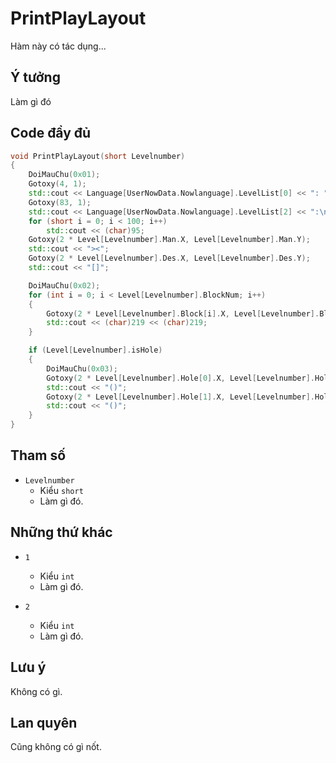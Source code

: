 # **PrintPlayLayout**

Hàm này có tác dụng...

## Ý tưởng

Làm gì đó

## Code đầy đủ

```cpp
void PrintPlayLayout(short Levelnumber)
{
    DoiMauChu(0x01);
    Gotoxy(4, 1);
    std::cout << Language[UserNowData.Nowlanguage].LevelList[0] << ": " << Levelnumber << "\n";
    Gotoxy(83, 1);
    std::cout << Language[UserNowData.Nowlanguage].LevelList[2] << ":\n";
    for (short i = 0; i < 100; i++)
        std::cout << (char)95;
    Gotoxy(2 * Level[Levelnumber].Man.X, Level[Levelnumber].Man.Y);
    std::cout << "><";
    Gotoxy(2 * Level[Levelnumber].Des.X, Level[Levelnumber].Des.Y);
    std::cout << "[]";

    DoiMauChu(0x02);
    for (int i = 0; i < Level[Levelnumber].BlockNum; i++)
    {
        Gotoxy(2 * Level[Levelnumber].Block[i].X, Level[Levelnumber].Block[i].Y);
        std::cout << (char)219 << (char)219;
    }

    if (Level[Levelnumber].isHole)
    {
        DoiMauChu(0x03);
        Gotoxy(2 * Level[Levelnumber].Hole[0].X, Level[Levelnumber].Hole[0].Y);
        std::cout << "()";
        Gotoxy(2 * Level[Levelnumber].Hole[1].X, Level[Levelnumber].Hole[1].Y);
        std::cout << "()";
    }
}
```

## Tham số

- `Levelnumber`
  - Kiểu `short`
  - Làm gì đó.

## Những thứ khác

- `1`
  - Kiểu `int`
  - Làm gì đó.

- `2`
  - Kiểu `int`
  - Làm gì đó.

## Lưu ý

Không có gì.

## Lan quyên

Cũng không có gì nốt.
